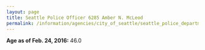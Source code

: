```yaml
---
layout: page
title: Seattle Police Officer 6285 Amber N. McLeod
permalink: /information/agencies/city_of_seattle/seattle_police_department/copbook/6285/
---
```


**Age as of Feb. 24, 2016:** 46.0
